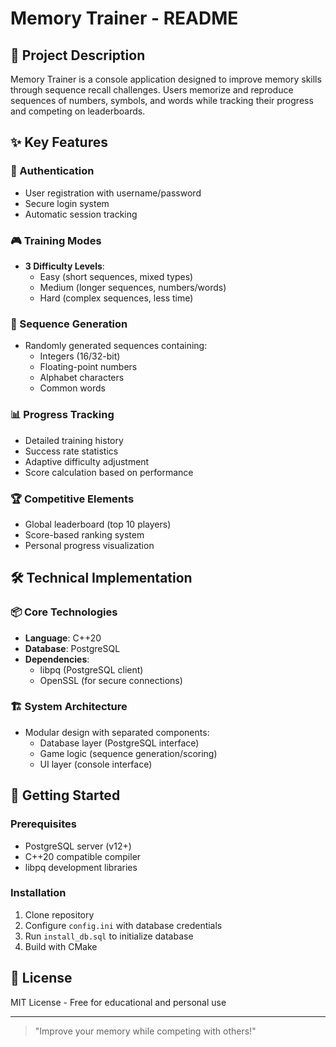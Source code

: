 # Memory Trainer - README

## 🧠 Project Description  
Memory Trainer is a console application designed to improve memory skills through sequence recall challenges. Users memorize and reproduce sequences of numbers, symbols, and words while tracking their progress and competing on leaderboards.

## ✨ Key Features

### 🔐 Authentication
- User registration with username/password
- Secure login system
- Automatic session tracking

### 🎮 Training Modes
- **3 Difficulty Levels**:
  - Easy (short sequences, mixed types)
  - Medium (longer sequences, numbers/words) 
  - Hard (complex sequences, less time)

### 🧩 Sequence Generation
- Randomly generated sequences containing:
  - Integers (16/32-bit)
  - Floating-point numbers
  - Alphabet characters
  - Common words

### 📊 Progress Tracking
- Detailed training history
- Success rate statistics
- Adaptive difficulty adjustment
- Score calculation based on performance

### 🏆 Competitive Elements
- Global leaderboard (top 10 players)
- Score-based ranking system
- Personal progress visualization

## 🛠 Technical Implementation

### 📦 Core Technologies
- **Language**: C++20
- **Database**: PostgreSQL
- **Dependencies**:
  - libpq (PostgreSQL client)
  - OpenSSL (for secure connections)

### 🏗 System Architecture
- Modular design with separated components:
  - Database layer (PostgreSQL interface)
  - Game logic (sequence generation/scoring)
  - UI layer (console interface)

## 🚀 Getting Started

### Prerequisites
- PostgreSQL server (v12+)
- C++20 compatible compiler
- libpq development libraries

### Installation
1. Clone repository
2. Configure `config.ini` with database credentials
3. Run `install_db.sql` to initialize database
4. Build with CMake

## 📜 License
MIT License - Free for educational and personal use

---

> "Improve your memory while competing with others!"